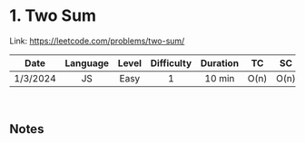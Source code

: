 # 1. Two Sum

Link: https://leetcode.com/problems/two-sum/

|   Date   | Language | Level | Difficulty | Duration |  TC  |  SC  |
| :------: | :------: | :---: | :--------: | :------: | :--: | :--: |
| 1/3/2024 |    JS    | Easy  |     1      |  10 min  | O(n) | O(n) |

<br>

## Notes
